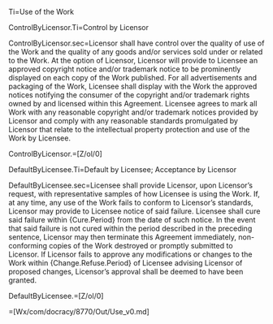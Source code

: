 Ti=Use of the Work

ControlByLicensor.Ti=Control by Licensor

ControlByLicensor.sec=Licensor shall have control over the quality of use of the Work and the quality of any goods and/or services sold under or related to the Work. At the option of Licensor, Licensor will provide to Licensee an approved copyright notice and/or trademark notice to be prominently displayed on each copy of the Work published. For all advertisements and packaging of the Work, Licensee shall display with the Work the approved notices notifying the consumer of the copyright and/or trademark rights owned by and licensed within this Agreement. Licensee agrees to mark all Work with any reasonable copyright and/or trademark notices provided by Licensor and comply with any reasonable standards promulgated by Licensor that relate to the intellectual property protection and use of the Work by Licensee.

ControlByLicensor.=[Z/ol/0]  

DefaultByLicensee.Ti=Default by Licensee; Acceptance by Licensor

DefaultByLicensee.sec=Licensee shall provide Licensor, upon Licensor’s request, with representative samples of how Licensee is using the Work. If, at any time, any use of the Work fails to conform to Licensor’s standards, Licensor may provide to Licensee notice of said failure. Licensee shall cure said failure within {Cure.Period} from the date of such notice. In the event that said failure is not cured within the period described in the preceding sentence, Licensor may then terminate this Agreement immediately, non-conforming copies of the Work destroyed or promptly submitted to Licensor. If Licensor fails to approve any modifications or changes to the Work within {Change.Refuse.Period} of Licensee advising Licensor of proposed changes, Licensor’s approval shall be deemed to have been granted.

DefaultByLicensee.=[Z/ol/0]  

=[Wx/com/docracy/8770/Out/Use_v0.md]